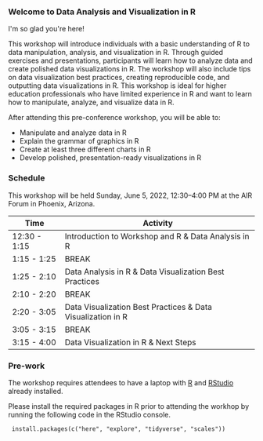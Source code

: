 ### Welcome to Data Analysis and Visualization in R

I'm so glad you're here! 

This workshop will introduce individuals with a basic understanding of R to data manipulation, analysis, and visualization in R. Through guided exercises and presentations, participants will learn how to analyze data and create polished data visualizations in R. The workshop will also include tips on data visualization best practices, creating reproducible code, and outputting data visualizations in R. This workshop is ideal for higher education professionals who have limited experience in R and want to learn how to manipulate, analyze, and visualize data in R.

After attending this pre-conference workshop, you will be able to:
- Manipulate and analyze data in R
- Explain the grammar of graphics in R
- Create at least three different charts in R
- Develop polished, presentation-ready visualizations in R


### Schedule

This workshop will be held Sunday, June 5, 2022, 12:30–4:00 PM at the AIR Forum in Phoenix, Arizona.

| Time | Activity |
| ----------- | ----------- |
| 12:30 - 1:15 | Introduction to Workshop and R & Data Analysis in R |
| 1:15 - 1:25 | BREAK |
| 1:25 - 2:10 | Data Analysis in R & Data Visualization Best Practices |
| 2:10 - 2:20 | BREAK |
| 2:20 - 3:05 | Data Visualization Best Practices & Data Visualization in R |
| 3:05 - 3:15 | BREAK |
| 3:15 - 4:00 | Data Visualization in R & Next Steps |


### Pre-work

The workshop requires attendees to have a laptop with [R](https://www.r-project.org/) and [RStudio](https://www.rstudio.com/) already installed.

Please install the required packages in R prior to attending the workhop by running the following code in the RStudio console.

```
 install.packages(c("here", "explore", "tidyverse", "scales"))
```
